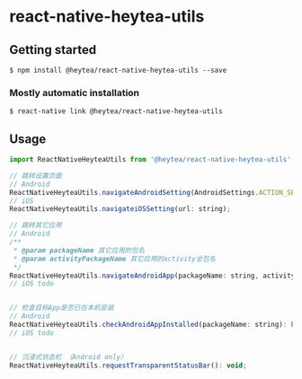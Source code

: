 # react-native-heytea-utils

## Getting started

`$ npm install @heytea/react-native-heytea-utils --save`

### Mostly automatic installation

`$ react-native link @heytea/react-native-heytea-utils`

## Usage
```javascript
import ReactNativeHeyteaUtils from '@heytea/react-native-heytea-utils';

// 跳转设置页面
// Android
ReactNativeHeyteaUtils.navigateAndroidSetting(AndroidSettings.ACTION_SETTINGS): Promise<boolean>;
// iOS
ReactNativeHeyteaUtils.navigateiOSSetting(url: string);

// 跳转其它应用
// Android
/**
 * @param packageName 其它应用的包名
 * @param activityPackageName 其它应用的activity全包名
 */
ReactNativeHeyteaUtils.navigateAndroidApp(packageName: string, activityPackageName?: string): Promise<boolean>;
// iOS todo


// 检查目标App是否已在本机安装
// Android
ReactNativeHeyteaUtils.checkAndroidAppInstalled(packageName: string): Promise<boolean>;
// iOS todo


// 沉浸式状态栏 （Android only）
ReactNativeHeyteaUtils.requestTransparentStatusBar(): void;
```
